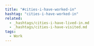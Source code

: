 ```yaml
---
title: "#cities-i-have-worked-in"
hashtag: "cities-i-have-worked-in"
related:
  - _hashtags/cities-i-have-lived-in.md
  - _hashtags/cities-i-have-visited.md
tags:
  - Work
---
```

